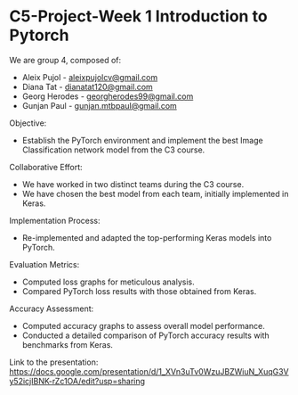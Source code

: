 # C5-Project-Week 1 Introduction to Pytorch

We are group 4, composed of:
- Aleix Pujol - aleixpujolcv@gmail.com
- Diana Tat - dianatat120@gmail.com
- Georg Herodes - georgherodes99@gmail.com
- Gunjan Paul - gunjan.mtbpaul@gmail.com

Objective:
- Establish the PyTorch environment and implement the best Image Classification network model from the C3 course.

Collaborative Effort:
- We have worked in two distinct teams during the C3 course.
- We have chosen the best model from each team, initially implemented in Keras.

Implementation Process:
- Re-implemented and adapted the top-performing Keras models into PyTorch.
  
Evaluation Metrics:
- Computed loss graphs for meticulous analysis.
- Compared PyTorch loss results with those obtained from Keras.
  
Accuracy Assessment:
- Computed accuracy graphs to assess overall model performance.
- Conducted a detailed comparison of PyTorch accuracy results with benchmarks from Keras.

Link to the presentation: 
https://docs.google.com/presentation/d/1_XVn3uTv0WzuJBZWiuN_XuqG3Vy52icjIBNK-rZc1OA/edit?usp=sharing



